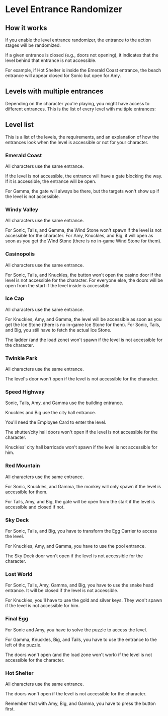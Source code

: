 ﻿# Level Entrance Randomizer

## How it works

If you enable the level entrance randomizer, the entrance to the action stages will be randomized.

If a given entrance is closed (e.g., doors not opening), it indicates that the level behind that entrance is not accessible.

For example, if Hot Shelter is inside the Emerald Coast entrance, the beach entrance will appear closed for Sonic but open for Amy.

## Levels with multiple entrances

Depending on the character you're playing, you might have access to different entrances. This is the list of every level with multiple entrances:

## Level list

This is a list of the levels, the requirements, and an explanation of how the entrances look when the level is accessible or not for your character.

### Emerald Coast

All characters use the same entrance.

If the level is not accessible, the entrance will have a gate blocking the way. If it is accessible, the entrance will be open.

For Gamma, the gate will always be there, but the targets won't show up if the level is not accessible.

### Windy Valley

All characters use the same entrance.

For Sonic, Tails, and Gamma, the Wind Stone won't spawn if the level is not accessible for the character. For Amy, Knuckles, and Big, it will open as soon as you get the Wind Stone (there is no in-game Wind Stone for them).

### Casinopolis

All characters use the same entrance.

For Sonic, Tails, and Knuckles, the button won't open the casino door if the level is not accessible for the character. For everyone else, the doors will be open from the start if the level inside is accessible.

### Ice Cap

All characters use the same entrance.

For Knuckles, Amy, and Gamma, the level will be accessible as soon as you get the Ice Stone (there is no in-game Ice Stone for them). For Sonic, Tails, and Big, you still have to fetch the actual Ice Stone.

The ladder (and the load zone) won't spawn if the level is not accessible for the character.

### Twinkle Park

All characters use the same entrance.

The level's door won't open if the level is not accessible for the character.

### Speed Highway

Sonic, Tails, Amy, and Gamma use the building entrance.

Knuckles and Big use the city hall entrance.

You'll need the Employee Card to enter the level.

The shutter/city hall doors won't open if the level is not accessible for the character.

Knuckles' city hall barricade won't spawn if the level is not accessible for him.

### Red Mountain

All characters use the same entrance.

For Sonic, Knuckles, and Gamma, the monkey will only spawn if the level is accessible for them.

For Tails, Amy, and Big, the gate will be open from the start if the level is accessible and closed if not.

### Sky Deck

For Sonic, Tails, and Big, you have to transform the Egg Carrier to access the level.

For Knuckles, Amy, and Gamma, you have to use the pool entrance.

The Sky Deck door won't open if the level is not accessible for the character.

### Lost World

For Sonic, Tails, Amy, Gamma, and Big, you have to use the snake head entrance. It will be closed if the level is not accessible.

For Knuckles, you'll have to use the gold and silver keys. They won't spawn if the level is not accessible for him.

### Final Egg

For Sonic and Amy, you have to solve the puzzle to access the level.

For Gamma, Knuckles, Big, and Tails, you have to use the entrance to the left of the puzzle.

The doors won't open (and the load zone won't work) if the level is not accessible for the character.

### Hot Shelter

All characters use the same entrance.

The doors won't open if the level is not accessible for the character.

Remember that with Amy, Big, and Gamma, you have to press the button first.